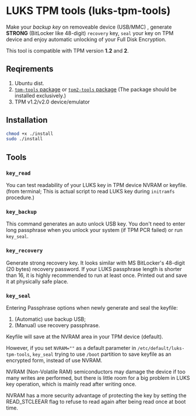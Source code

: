 # LUKS TPM tools (luks-tpm-tools)

Make your _backup key_ on removeable device (USB/MMC) , generate **STRONG** (BitLocker like 48-digit) `recovery` key, `seal` your key on TPM device and enjoy automatic unlocking of your Full Disk Encryption.

This tool is compatible with TPM version **1.2** and **2**.

## Reqirements
1. Ubuntu dist.
1. [`tpm-tools` package](apt:tpm2-tools) or [`tpm2-tools` package](apt:tpm2-tools) (The package should be installed exclusively.)
2. TPM v1.2/v2.0 device/emulator

## Installation
```sh
chmod +x ./install
sudo ./install
```

## Tools

### `key_read`

You can test readability of your LUKS key in TPM device NVRAM or keyfile. (from terminal; This is actual script to read LUKS key during `initramfs` procedure.)

### `key_backup`

This command generates an auto unlock USB key. You don't need to enter long passphrase when you unlock your system (if TPM PCR failed) or run `key_seal`.

### `key_recovery`

Generate strong recovery key. It looks similar with MS BitLocker's 48-digit (20 bytes) recovery password. If your LUKS passphrase length is shorter than 16, it is highly recommended to run at least once. Printed out and save it at physically safe place.

### `key_seal`

Entering Passphrase options when newly generate and seal the keyfile:
1. (Automatic) use backup USB;
2. (Manual) use recovery passphrase.

Keyfile will save at the NVRAM area in your TPM device (default).

However, if you set `NVRAM=""` as a default parameter in `/etc/default/luks-tpm-tools`, `key_seal` trying to use `/boot` partition to save keyfile as an encrypted form, instead of use NVRAM.

NVRAM (Non-Volatile RAM) semiconductors may damage the device if too many writes are performed, but there is little room for a big problem in LUKS key operation, which is mainly read after writing once.

NVRAM has a more security advantage of protecting the key by setting the READ_STCLEEAR flag to refuse to read again after being read once at boot time.
